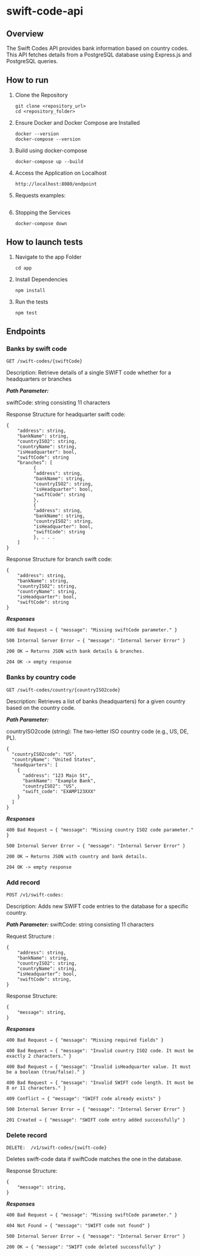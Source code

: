 # swift-code-api

## Overview
The Swift Codes API provides bank information based on country codes. This API fetches details from a PostgreSQL database using Express.js and PostgreSQL queries.

## How to run

1. Clone the Repository
   ```
   git clone <repository_url>
   cd <repository_folder>
   ```
2. Ensure Docker and Docker Compose are Installed
   ```
   docker --version
   docker-compose --version
   ```
3. Build using docker-compose
   ```
   docker-compose up --build
   ```
4. Access the Application on Localhost
   ```
   http://localhost:8080/endpoint
   ```
5. Requests examples:
   ```
   
   ```
6. Stopping the Services
   ```
   docker-compose down
   ```
   
## How to launch tests
1. Navigate to the app Folder
   ```
   cd app
   ```
2. Install Dependencies
   ```
   npm install
   ```
3. Run the tests
   ```
   npm test
   ```

## Endpoints

### Banks by swift code

```
GET /swift-codes/{swiftCode}
```
Description: Retrieve details of a single SWIFT code whether for a headquarters or branches  

***Path Parameter:***

swiftCode: string consisting 11 characters

Response Structure for headquarter swift code:
```
{
    "address": string,
    "bankName": string,
    "countryISO2": string,
    "countryName": string,
    "isHeadquarter": bool,
    "swiftCode": string
    “branches”: [
          {
          "address": string,
          "bankName": string,
          "countryISO2": string,
          "isHeadquarter": bool,
          "swiftCode": string
          },
          {
          "address": string,
          "bankName": string,
          "countryISO2": string,
          "isHeadquarter": bool,
          "swiftCode": string
          }, . . .
    ]
}
```



Response Structure for branch swift code: 
```
{
    "address": string,
    "bankName": string,
    "countryISO2": string,
    "countryName": string,
    "isHeadquarter": bool,
    "swiftCode": string
}
```

***Responses***
```
400 Bad Request → { "message": "Missing swiftCode parameter." }
```
```
500 Internal Server Error → { "message": "Internal Server Error" }
```
```
200 OK → Returns JSON with bank details & branches.
```
```
204 OK -> empty response
```


### Banks by country code 

```
GET /swift-codes/country/{countryISO2code}
```
Description: Retrieves a list of banks (headquarters) for a given country based on the country code.

 ***Path Parameter:***

countryISO2code (string): The two-letter ISO country code (e.g., US, DE, PL).


```
{
  "countryISO2code": "US",
  "countryName": "United States",
  "headquarters": [
    {
      "address": "123 Main St",
      "bankName": "Example Bank",
      "countryISO2": "US",
      "swift_code": "EXAMP123XXX"
    }
  ]
}
```
***Responses***
```
400 Bad Request → { "message": "Missing country ISO2 code parameter." }
```
```
500 Internal Server Error → { "message": "Internal Server Error" }
```
```
200 OK → Returns JSON with country and bank details.
```
```
204 OK -> empty response
```
### Add record

```
POST /v1/swift-codes:
```

 Description: Adds new SWIFT code entries to the database for a specific country.


***Path Parameter:***
swiftCode: string consisting 11 characters

Request Structure :

```
{
    "address": string,
    "bankName": string,
    "countryISO2": string,
    "countryName": string,
    “isHeadquarter”: bool,
    "swiftCode": string,
}
```

Response Structure: 

```
{
    "message": string,
}

```

***Responses***

```
400 Bad Request → { "message": "Missing required fields" }
```
```
400 Bad Request → { "message": "Invalid country ISO2 code. It must be exactly 2 characters." }
```
```
400 Bad Request → { "message": "Invalid isHeadquarter value. It must be a boolean (true/false)." }
```
```
400 Bad Request → { "message": "Invalid SWIFT code length. It must be 8 or 11 characters." }
```
```
409 Conflict → { "message": "SWIFT code already exists" }
```
```
500 Internal Server Error → { "message": "Internal Server Error" }
```
```
201 Created → { "message": "SWIFT code entry added successfully" }
```
### Delete record


```
DELETE:  /v1/swift-codes/{swift-code}
```

Deletes swift-code data if swiftCode matches the one in the database.

Response Structure: 

```
{
    "message": string,
}
```
***Responses***

```
400 Bad Request → { "message": "Missing swiftCode parameter." }
```
```
404 Not Found → { "message": "SWIFT code not found" }
```
```
500 Internal Server Error → { "message": "Internal Server Error" }
```
```
200 OK → { "message": "SWIFT code deleted successfully" }
```
